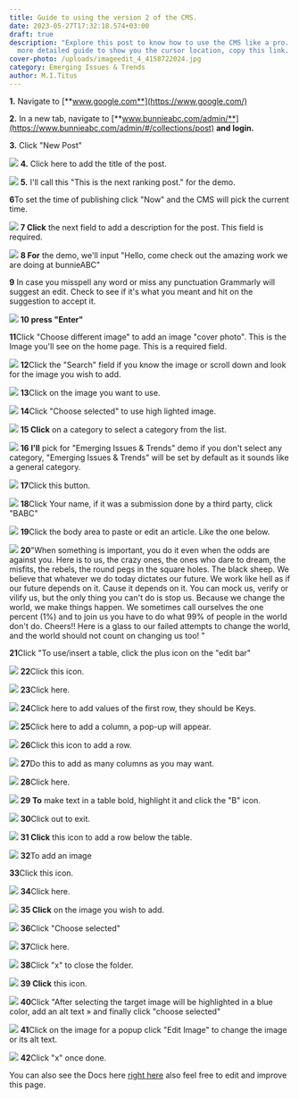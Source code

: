 ```yaml
---
title: Guide to using the version 2 of the CMS.
date: 2023-05-27T17:32:18.574+03:00
draft: true
description: "Explore this post to know how to use the CMS like a pro. For a
  more detailed guide to show you the cursor location, copy this link. "
cover-photo: /uploads/imageedit_4_4158722024.jpg
category: Emerging Issues & Trends
author: M.I.Titus
---
```


**1.** Navigate to [**www.google.com**](https://www.google.com/)

**2.** In a new tab, navigate to [**www.bunnieabc.com/admin/**](https://www.bunnieabc.com/admin/#/collections/post)  **and login.**

**3.** Click "New Post"

![](https://colony-recorder.s3-accelerate.amazonaws.com/files/2023-05-27/19b874a8-d5ac-47e8-ae87-66dd42fb784d/ascreenshot.jpeg?AWSAccessKeyId=AKIA2JDELI43YPETRQSC&Signature=hMQRpeWVKdIQBwBQMdSgNIClnpE%3D&Expires=1685215625)
**4.** Click here to add the title of the post.

![](https://colony-recorder.s3-accelerate.amazonaws.com/files/2023-05-27/d286a934-dbb7-4a93-a469-6b7004c55c8a/ascreenshot.jpeg?AWSAccessKeyId=AKIA2JDELI43YPETRQSC&Signature=XVtFcHPDYMnrsXk4yh2gRXK1r6Q%3D&Expires=1685215625)
**5.** I'll call this "This is the next ranking post." for the demo.

**6**To set the time of publishing click "Now" and the CMS will pick the current time.

![](https://colony-recorder.s3-accelerate.amazonaws.com/files/2023-05-27/50fd0a84-3dcd-4897-9e8a-5ee65af40ccb/ascreenshot.jpeg?AWSAccessKeyId=AKIA2JDELI43YPETRQSC&Signature=5NnDxFGxujAaCPSfhawoImIR6iI%3D&Expires=1685215625)
**7 Click** the next field to add a description for the post. This field is required.

![](https://colony-recorder.s3-accelerate.amazonaws.com/files/2023-05-27/f2061875-25f6-4c15-afc1-377807f296da/ascreenshot.jpeg?AWSAccessKeyId=AKIA2JDELI43YPETRQSC&Signature=ras4cFSFfOGyAlsjrLQhh%2FMYnuU%3D&Expires=1685215625)
**8 For** the demo, we'll input "Hello, come check out the amazing work we are doing at bunnieABC"

**9** In case you misspell any word or miss any punctuation Grammarly will suggest an edit. Check to see if it's what you meant and hit on the suggestion to accept it.

![](https://colony-recorder.s3-accelerate.amazonaws.com/files/2023-05-27/924489c2-d2ef-40d3-bd0f-c13f62efbcb1/ascreenshot.jpeg?AWSAccessKeyId=AKIA2JDELI43YPETRQSC&Signature=90hpzPyc%2Ft8qqctmkz%2FuaeEfqeQ%3D&Expires=1685215625)
**10 press "Enter"**

**11**Click "Choose different image" to add an image "cover photo". This is the Image you'll see on the home page. This is a required field.

![](https://colony-recorder.s3-accelerate.amazonaws.com/files/2023-05-27/c8d6e589-036a-4935-afbc-267a174a76b4/ascreenshot.jpeg?AWSAccessKeyId=AKIA2JDELI43YPETRQSC&Signature=82D6gcVHLEtrP6G1BerALy3oLDM%3D&Expires=1685215625)
**12**Click the "Search" field if you know the image or scroll down and look for the image you wish to add.

![](https://colony-recorder.s3-accelerate.amazonaws.com/files/2023-05-27/6f3c2df1-9bd5-4366-8488-4324880a347a/ascreenshot.jpeg?AWSAccessKeyId=AKIA2JDELI43YPETRQSC&Signature=0%2FA5NcpSJZlM1gqqyKdvxYCcSsY%3D&Expires=1685215625)
**13**Click on the image you want to use.

![](https://colony-recorder.s3-accelerate.amazonaws.com/files/2023-05-27/1438be68-edb0-4fab-86ad-380db7f865b6/ascreenshot.jpeg?AWSAccessKeyId=AKIA2JDELI43YPETRQSC&Signature=PulZBoONXQvPNM%2BZ%2FTZOBbAavA4%3D&Expires=1685215625)
**14**Click "Choose selected" to use high lighted image.

![](https://colony-recorder.s3-accelerate.amazonaws.com/files/2023-05-27/cac614bf-5b09-47f3-a1f9-c7e2a34463de/ascreenshot.jpeg?AWSAccessKeyId=AKIA2JDELI43YPETRQSC&Signature=TXZh3xTDCtslCKmNiumDND5qe18%3D&Expires=1685215625)
**15 Click** on a category to select a category from the list.

![](https://colony-recorder.s3-accelerate.amazonaws.com/files/2023-05-27/547032c5-1b28-458a-8e5c-f01914ac539e/ascreenshot.jpeg?AWSAccessKeyId=AKIA2JDELI43YPETRQSC&Signature=VCfzCoer2y5T0GV8%2B01%2BELfwS6w%3D&Expires=1685215625)
**16 I'll** pick for "Emerging Issues & Trends" demo if you don't select any category, "Emerging Issues & Trends" will be set by default as it sounds like a general category.

![](https://colony-recorder.s3-accelerate.amazonaws.com/files/2023-05-27/2205dceb-5782-4aa5-b8e0-7363c6a866c8/ascreenshot.jpeg?AWSAccessKeyId=AKIA2JDELI43YPETRQSC&Signature=AyUY%2BhUOn3ka3cA3pC6F%2F6zBz1g%3D&Expires=1685215625)
**17**Click this button.

![](https://colony-recorder.s3-accelerate.amazonaws.com/files/2023-05-27/5711a4a2-a56a-4dab-a7cc-39518f9a5903/ascreenshot.jpeg?AWSAccessKeyId=AKIA2JDELI43YPETRQSC&Signature=duVwHWG3B9lqIBEZeu3stc83G0o%3D&Expires=1685215625)
**18**Click Your name, if it was a submission done by a third party, click "BABC"

![](https://colony-recorder.s3-accelerate.amazonaws.com/files/2023-05-27/0228dd1a-9d22-4b4e-a925-ea06dcd00234/ascreenshot.jpeg?AWSAccessKeyId=AKIA2JDELI43YPETRQSC&Signature=H123hHIPTrA1YLeEVnhZg53W474%3D&Expires=1685215625)
**19**Click the body area to paste or edit an article. Like the one below.

![](https://colony-recorder.s3-accelerate.amazonaws.com/files/2023-05-27/c3fb3909-f0b3-442e-b0fe-6388d0e2ec8b/ascreenshot.jpeg?AWSAccessKeyId=AKIA2JDELI43YPETRQSC&Signature=g0mJHI2xSFoxBDFSTtISat38%2FWE%3D&Expires=1685215625)
**20**"When something is important, you do it even when the odds are against you. Here is to us, the crazy ones, the ones who dare to dream, the misfits, the rebels, the round pegs in the square holes. The black sheep. We believe that whatever we do today dictates our future. We work like hell as if our future depends on it. Cause it depends on it. You can mock us, verify or vilify us, but the only thing you can't do is stop us. Because we change the world, we make things happen. We sometimes call ourselves the one percent (1%) and to join us you have to do what 99% of people in the world don't do. Cheers!! Here is a glass to our failed attempts to change the world, and the world should not count on changing us too! "

**21**Click "To use/insert a table, click the plus icon on the "edit bar"

![](https://colony-recorder.s3-accelerate.amazonaws.com/files/2023-05-27/4db991ad-395a-4b7b-89e6-f85c9ebd993c/ascreenshot.jpeg?AWSAccessKeyId=AKIA2JDELI43YPETRQSC&Signature=w3GxJtVvB9qgxnFXo52faEzms7M%3D&Expires=1685215633)
**22**Click this icon.

![](https://colony-recorder.s3-accelerate.amazonaws.com/files/2023-05-27/3bf06a58-41db-4dc2-89d6-3d815aa919cf/ascreenshot.jpeg?AWSAccessKeyId=AKIA2JDELI43YPETRQSC&Signature=uNR2pinXDPbuGYBu%2FihD1zS9QUE%3D&Expires=1685215633)
**23**Click here.

![](https://colony-recorder.s3-accelerate.amazonaws.com/files/2023-05-27/9bdf5bf9-fdf5-4c5f-bf86-d4e3c4de60a2/ascreenshot.jpeg?AWSAccessKeyId=AKIA2JDELI43YPETRQSC&Signature=4qtGNF176%2BTqcuv8N6OSN92QWbw%3D&Expires=1685215633)
**24**Click here to add values of the first row, they should be Keys.

![](https://colony-recorder.s3-accelerate.amazonaws.com/files/2023-05-27/473548ef-412f-4a5f-9b20-dad64dc52f93/ascreenshot.jpeg?AWSAccessKeyId=AKIA2JDELI43YPETRQSC&Signature=KGcZ7j8RiWEwzLWsvkCojyJ49ro%3D&Expires=1685215633)
**25**Click here to add a column, a pop-up will appear.

![](https://colony-recorder.s3-accelerate.amazonaws.com/files/2023-05-27/d28c874f-c4d3-4eae-ae72-8a3303321b75/ascreenshot.jpeg?AWSAccessKeyId=AKIA2JDELI43YPETRQSC&Signature=WO0hjRNrV31YKL2SfpAXUQfwUVU%3D&Expires=1685213969)
**26**Click this icon to add a row.

![](https://colony-recorder.s3-accelerate.amazonaws.com/files/2023-05-27/4856c96e-aad7-4906-a28b-d380bc40eb7b/ascreenshot.jpeg?AWSAccessKeyId=AKIA2JDELI43YPETRQSC&Signature=ZTLLXKUYfsAueJwikk4PO3Un%2F%2Fk%3D&Expires=1685215633)
**27**Do this to add as many columns as you may want.

![](https://colony-recorder.s3-accelerate.amazonaws.com/files/2023-05-27/6fbd182c-1c9c-4060-8dd8-90f5d481cfb8/ascreenshot.jpeg?AWSAccessKeyId=AKIA2JDELI43YPETRQSC&Signature=a67kaYSwAPqR%2F0qOcCMVXqiR4Ow%3D&Expires=1685215633)
**28**Click here.

![](https://colony-recorder.s3-accelerate.amazonaws.com/files/2023-05-27/b85a8937-0e43-4463-82bb-0c1656eec2fa/ascreenshot.jpeg?AWSAccessKeyId=AKIA2JDELI43YPETRQSC&Signature=C0ZuWTa1eVd3Yz4qXjRibAgSQkg%3D&Expires=1685215633)
**29 To** make text in a table bold, highlight it and click the "B" icon.

![](https://colony-recorder.s3-accelerate.amazonaws.com/files/2023-05-27/9b3f1125-2b28-4f35-b899-20d11260c7fb/ascreenshot.jpeg?AWSAccessKeyId=AKIA2JDELI43YPETRQSC&Signature=zNKRPq8SkCYFzt%2BgwJ8IPi1bg8g%3D&Expires=1685212183)
**30**Click out to exit.

![](https://colony-recorder.s3-accelerate.amazonaws.com/files/2023-05-27/00c2de6c-0fe3-425a-9154-ad73d9966b22/ascreenshot.jpeg?AWSAccessKeyId=AKIA2JDELI43YPETRQSC&Signature=cGIZFfgDHMJEiqXV5uY0EBHLLYc%3D&Expires=1685212183)
**31 Click** this icon to add a row below the table.

![](https://colony-recorder.s3-accelerate.amazonaws.com/files/2023-05-27/a9ee0c28-7ca6-4174-9f57-a0c25fefbbc9/ascreenshot.jpeg?AWSAccessKeyId=AKIA2JDELI43YPETRQSC&Signature=ovOH3nzIsV6hPKAJBLxNFxNgBik%3D&Expires=1685215633)
**32**To add an image

**33**Click this icon.

![](https://colony-recorder.s3-accelerate.amazonaws.com/files/2023-05-27/88ba44fa-e52a-4fcf-b7c4-a63173fc68ae/ascreenshot.jpeg?AWSAccessKeyId=AKIA2JDELI43YPETRQSC&Signature=yhcAyXocQCDgKwFFJOrJ0aIUJJM%3D&Expires=1685215633)
**34**Click here.

![](https://colony-recorder.s3-accelerate.amazonaws.com/files/2023-05-27/40721c0d-f591-4414-b1f1-438704516a01/ascreenshot.jpeg?AWSAccessKeyId=AKIA2JDELI43YPETRQSC&Signature=aesvXmm%2BvswMNeSyAF3TNO7u3Sw%3D&Expires=1685215633)
**35 Click** on the image you wish to add.

![](https://colony-recorder.s3-accelerate.amazonaws.com/files/2023-05-27/c0255140-c6ad-4264-bbe0-47d6782c10bd/ascreenshot.jpeg?AWSAccessKeyId=AKIA2JDELI43YPETRQSC&Signature=DuBqd4dvYcQ91SfN5JEpliDHc5M%3D&Expires=1685215633)
**36**Click "Choose selected"

![](https://colony-recorder.s3-accelerate.amazonaws.com/files/2023-05-27/799e37ba-3ee4-466b-8249-111b0431dec3/ascreenshot.jpeg?AWSAccessKeyId=AKIA2JDELI43YPETRQSC&Signature=qXsZtvB8ZIUEfTvQfPHKaT4gxCE%3D&Expires=1685215633)
**37**Click here.

![](https://colony-recorder.s3-accelerate.amazonaws.com/files/2023-05-27/126c73aa-06bf-4f5d-b107-301a6d39634d/ascreenshot.jpeg?AWSAccessKeyId=AKIA2JDELI43YPETRQSC&Signature=CYmoVP7%2Fq8%2BbM3glvy7RUnWUsw0%3D&Expires=1685215633)
**38**Click "x" to close the folder.

![](https://colony-recorder.s3-accelerate.amazonaws.com/files/2023-05-27/145685ab-4aee-4e2a-b1b6-140e73dc277c/ascreenshot.jpeg?AWSAccessKeyId=AKIA2JDELI43YPETRQSC&Signature=WHb73g0rYMsELgIF3eAQ5%2FgszPc%3D&Expires=1685215633)
**39 Click** this icon.

![](https://colony-recorder.s3-accelerate.amazonaws.com/files/2023-05-27/ef54ddd1-a6f2-4ac4-b071-7342c3ad9da0/ascreenshot.jpeg?AWSAccessKeyId=AKIA2JDELI43YPETRQSC&Signature=KHwfVgzVVsaxUIfdyZ4V9nJpBI4%3D&Expires=1685215633)
**40**Click "After selecting the target image will be highlighted in a blue color, add an alt text » and finally click "choose selected"

![](https://colony-recorder.s3-accelerate.amazonaws.com/files/2023-05-27/010972dc-ddf9-4385-9320-1e99d2fdb137/ascreenshot.jpeg?AWSAccessKeyId=AKIA2JDELI43YPETRQSC&Signature=ID05XYJNC%2BQ3YHWre4QJcmabjNs%3D&Expires=1685212239)
**41**Click on the image for a popup click "Edit Image" to change the image or its alt text.

![](https://colony-recorder.s3-accelerate.amazonaws.com/files/2023-05-27/f286a759-767d-48a1-9625-6c2c867a9d45/ascreenshot.jpeg?AWSAccessKeyId=AKIA2JDELI43YPETRQSC&Signature=tDGxbSHbTwcvL8kwq4l4EUmtD60%3D&Expires=1685212239)
**42**Click "x" once done.

You can also see the Docs here [right here](https://scribehow.com/shared/Guide_to_Adding_Editing_and_Formatting_Content_in_CMS__ELLOXI4uQweyk3BjwlhnpQ) also feel free to edit and improve this page.

